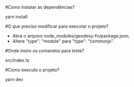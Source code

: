 #Como instalar as dependências?

yarn install

#O que preciso modificar para executar o projeto?

- Abra o arquivo node_modules/geodesy-fn/package.json;
- Altere "type": "module" para "type": "commonjs".

#Onde insiro os comandos para teste?

src/index.ts

#Como executo o projeto?

yarn dev